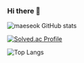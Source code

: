 ### Hi there 👋

<!--
**maeseok/maeseok** is a ✨ _special_ ✨ repository because its `README.md` (this file) appears on your GitHub profile.

Here are some ideas to get you started:

- 🔭 I’m currently working on ...
- 🌱 I’m currently learning ...
- 👯 I’m looking to collaborate on ...
- 🤔 I’m looking for help with ...
- 💬 Ask me about ...
- 📫 How to reach me: ...
- 😄 Pronouns: ...
- ⚡ Fun fact: ...
-->
![maeseok GitHub stats](https://github-readme-stats.vercel.app/api?username=maeseok&show_icons=true&theme=highcontrast) 

[![Solved.ac Profile](http://mazassumnida.wtf/api/generate_badge?boj=hs1144)](https://solved.ac/hs1144)

![Top Langs](https://github-readme-stats.vercel.app/api/top-langs/?username=maeseok&layout=Demo&theme=dark)
